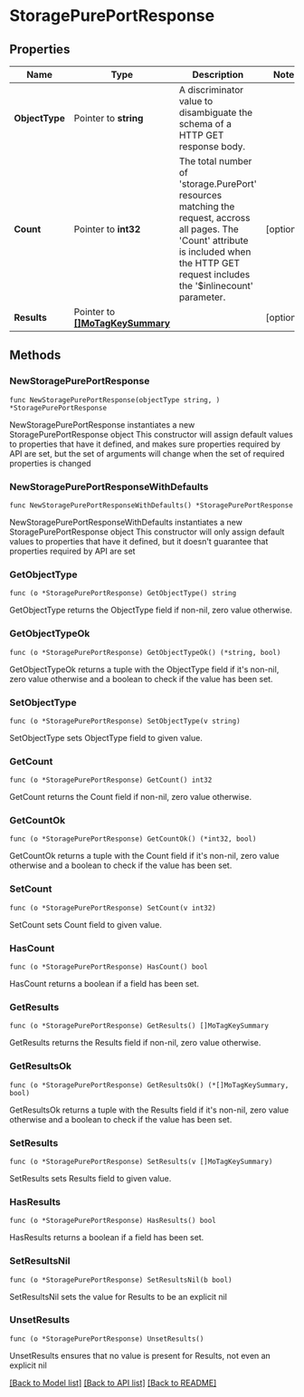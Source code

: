 # StoragePurePortResponse

## Properties

Name | Type | Description | Notes
------------ | ------------- | ------------- | -------------
**ObjectType** | Pointer to **string** | A discriminator value to disambiguate the schema of a HTTP GET response body. | 
**Count** | Pointer to **int32** | The total number of &#39;storage.PurePort&#39; resources matching the request, accross all pages. The &#39;Count&#39; attribute is included when the HTTP GET request includes the &#39;$inlinecount&#39; parameter. | [optional] 
**Results** | Pointer to [**[]MoTagKeySummary**](mo.TagKeySummary.md) |  | [optional] 

## Methods

### NewStoragePurePortResponse

`func NewStoragePurePortResponse(objectType string, ) *StoragePurePortResponse`

NewStoragePurePortResponse instantiates a new StoragePurePortResponse object
This constructor will assign default values to properties that have it defined,
and makes sure properties required by API are set, but the set of arguments
will change when the set of required properties is changed

### NewStoragePurePortResponseWithDefaults

`func NewStoragePurePortResponseWithDefaults() *StoragePurePortResponse`

NewStoragePurePortResponseWithDefaults instantiates a new StoragePurePortResponse object
This constructor will only assign default values to properties that have it defined,
but it doesn't guarantee that properties required by API are set

### GetObjectType

`func (o *StoragePurePortResponse) GetObjectType() string`

GetObjectType returns the ObjectType field if non-nil, zero value otherwise.

### GetObjectTypeOk

`func (o *StoragePurePortResponse) GetObjectTypeOk() (*string, bool)`

GetObjectTypeOk returns a tuple with the ObjectType field if it's non-nil, zero value otherwise
and a boolean to check if the value has been set.

### SetObjectType

`func (o *StoragePurePortResponse) SetObjectType(v string)`

SetObjectType sets ObjectType field to given value.


### GetCount

`func (o *StoragePurePortResponse) GetCount() int32`

GetCount returns the Count field if non-nil, zero value otherwise.

### GetCountOk

`func (o *StoragePurePortResponse) GetCountOk() (*int32, bool)`

GetCountOk returns a tuple with the Count field if it's non-nil, zero value otherwise
and a boolean to check if the value has been set.

### SetCount

`func (o *StoragePurePortResponse) SetCount(v int32)`

SetCount sets Count field to given value.

### HasCount

`func (o *StoragePurePortResponse) HasCount() bool`

HasCount returns a boolean if a field has been set.

### GetResults

`func (o *StoragePurePortResponse) GetResults() []MoTagKeySummary`

GetResults returns the Results field if non-nil, zero value otherwise.

### GetResultsOk

`func (o *StoragePurePortResponse) GetResultsOk() (*[]MoTagKeySummary, bool)`

GetResultsOk returns a tuple with the Results field if it's non-nil, zero value otherwise
and a boolean to check if the value has been set.

### SetResults

`func (o *StoragePurePortResponse) SetResults(v []MoTagKeySummary)`

SetResults sets Results field to given value.

### HasResults

`func (o *StoragePurePortResponse) HasResults() bool`

HasResults returns a boolean if a field has been set.

### SetResultsNil

`func (o *StoragePurePortResponse) SetResultsNil(b bool)`

 SetResultsNil sets the value for Results to be an explicit nil

### UnsetResults
`func (o *StoragePurePortResponse) UnsetResults()`

UnsetResults ensures that no value is present for Results, not even an explicit nil

[[Back to Model list]](../README.md#documentation-for-models) [[Back to API list]](../README.md#documentation-for-api-endpoints) [[Back to README]](../README.md)


